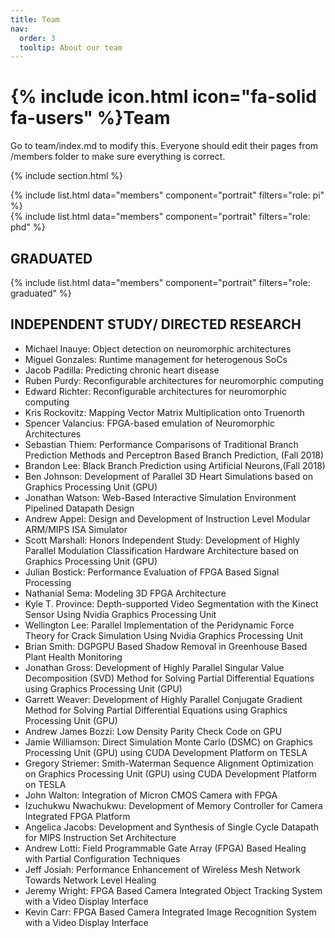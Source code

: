 ```yaml
---
title: Team
nav:
  order: 3
  tooltip: About our team
---
```


# {% include icon.html icon="fa-solid fa-users" %}Team

Go to team/index.md to modify this. Everyone should edit their pages from /members folder to make sure everything is correct. 

{% include section.html %}

{% include list.html data="members" component="portrait" filters="role: pi" %}<br>
{% include list.html data="members" component="portrait" filters="role: phd" %}

## GRADUATED

{% include list.html data="members" component="portrait" filters="role: graduated" %}<br>

## INDEPENDENT STUDY/ DIRECTED RESEARCH

- Michael Inauye: Object detection on neuromorphic architectures
- Miguel Gonzales: Runtime management for heterogenous SoCs
- Jacob Padilla: Predicting chronic heart disease
- Ruben Purdy: Reconfigurable architectures for neuromorphic computing
- Edward Richter: Reconfigurable architectures for neuromorphic computing
- Kris Rockovitz: Mapping Vector Matrix Multiplication onto Truenorth
- Spencer Valancius: FPGA-based emulation of Neuromorphic Architectures
- Sebastian Thiem: Performance Comparisons of Traditional Branch Prediction Methods and Perceptron Based Branch Prediction, (Fall 2018)
- Brandon Lee: Black Branch Prediction using Artificial Neurons,(Fall 2018)
- Ben Johnson: Development of Parallel 3D Heart Simulations based on Graphics Processing Unit (GPU)
- Jonathan Watson: Web-Based Interactive Simulation Environment Pipelined Datapath Design
- Andrew Appel: Design and Development of Instruction Level Modular ARM/MIPS ISA Simulator
- Scott Marshall: Honors Independent Study: Development of Highly Parallel Modulation Classification Hardware Architecture based on Graphics Processing Unit (GPU)
- Julian Bostick: Performance Evaluation of FPGA Based Signal Processing
- Nathanial Sema: Modeling 3D FPGA Architecture 
- Kyle T. Province: Depth-supported Video Segmentation with the Kinect Sensor Using Nvidia Graphics Processing Unit
- Wellington Lee: Parallel Implementation of the Peridynamic Force Theory for Crack Simulation Using Nvidia Graphics Processing Unit
- Brian Smith: DGPGPU Based Shadow Removal in Greenhouse Based Plant Health Monitoring
- Jonathan Gross: Development of Highly Parallel Singular Value Decomposition (SVD) Method for Solving Partial Differential Equations using Graphics Processing Unit (GPU)
- Garrett Weaver: Development of Highly Parallel Conjugate Gradient Method for Solving Partial Differential Equations using Graphics Processing Unit (GPU)
- Andrew James Bozzi: Low Density Parity Check Code on GPU
- Jamie Williamson: Direct Simulation Monte Carlo (DSMC) on Graphics Processing Unit (GPU) using CUDA Development Platform on TESLA
- Gregory Striemer: Smith-Waterman Sequence Alignment Optimization on Graphics Processing Unit (GPU) using CUDA
Development Platform on TESLA
- John Walton: Integration of Micron CMOS Camera with FPGA
- Izuchukwu Nwachukwu: Development of Memory Controller for Camera Integrated FPGA Platform
- Angelica Jacobs: Development and Synthesis of Single Cycle Datapath for MIPS Instruction Set Architecture
- Andrew Lotti: Field Programmable Gate Array (FPGA) Based Healing with Partial Configuration Techniques
- Jeff Josiah: Performance Enhancement of Wireless Mesh Network Towards Network Level Healing
- Jeremy Wright: FPGA Based Camera Integrated Object Tracking System with a Video Display Interface
- Kevin Carr: FPGA Based Camera Integrated Image Recognition System with a Video Display Interface